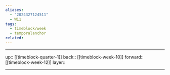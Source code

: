 ```yaml
---
aliases:
  - "2024327124511"
  - W11
tags:
  - timeblock/week
  - temporalanchor
related:
---
```




***

up:: [[timeblock-quarter-1]]
back:: [[timeblock-week-10]]
forward:: [[timeblock-week-12]]
layer:: 

***
